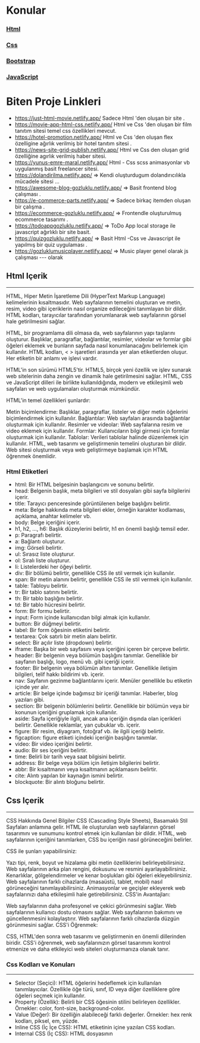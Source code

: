 # Konular

### [Html](#html-içerik)
### [Css](#css-içerik)
### [Bootstrap](#bootstrap-içerik)
### [JavaScript](#javascript-içerik)



# Biten Proje Linkleri 
- https://just-html-movie.netlify.app/   Sadece Html 'den oluşan bir site .
- https://movie-app-html-css.netlify.app/ Html ve Css 'den oluşan bir film tanıtım sitesi temel css özellikleri mevcut.
- https://hotel-promotion.netlify.app/ Html ve Css 'den oluşan flex özelligine ağırlık verilmiş bir hotel tanıtım sitesi .
- https://news-site-grid-publish.netlify.app/ Html ve Css den oluşan grid özelliğine agırlık verilmiş haber sitesi.
- https://yunus-emre-maral.netlify.app/  Html - Css scss animasyonlar vb  uygulanmış basit freelancer sitesi.
- https://dolandirilma.netlify.app/  => Kendi oluşturdugum dolandırıcılıkla mücadele sitesi ...
- https://awesome-blog-gozluklu.netlify.app/  => Basit frontend blog çalışması .
- https://e-commerce-parts.netlify.app/  => Sadece birkaç itemden oluşan bir çalışma .
- https://ecommerce-gozluklu.netlify.app/  => Frontendle oluşturulmuş  ecommerce tasarımı .
- https://todoappgozluklu.netlify.app/  => ToDo App local storage ile javascript ağırlıklı bir site basit.
- https://quizgozluklu.netlify.app/ => Basit Html -Css ve Javascript ile yapılmış bir quiz uygulaması .
- https://gozluklumusicplayer.netlify.app/ =>  Music player genel olarak js çalışması
--- olarak 

## Html Içerik
---
HTML, Hiper Metin İşaretleme Dili (HyperText Markup Language) kelimelerinin kısaltmasıdır. Web sayfalarının temelini oluşturan ve metin, resim, video gibi içeriklerin nasıl organize edileceğini tanımlayan bir dildir. HTML kodları, tarayıcılar tarafından yorumlanarak web sayfalarının görsel hale getirilmesini sağlar.

HTML, bir programlama dili olmasa da, web sayfalarının yapı taşlarını oluşturur. Başlıklar, paragraflar, bağlantılar, resimler, videolar ve formlar gibi öğeleri eklemek ve bunların sayfada nasıl konumlanacağını belirlemek için kullanılır. HTML kodları, < > işaretleri arasında yer alan etiketlerden oluşur. Her etiketin bir anlamı ve işlevi vardır.

HTML'in son sürümü HTML5'tir. HTML5, birçok yeni özellik ve işlev sunarak web sitelerinin daha zengin ve dinamik hale getirilmesini sağlar. HTML, CSS ve JavaScript dilleri ile birlikte kullanıldığında, modern ve etkileşimli web sayfaları ve web uygulamaları oluşturmak mümkündür.

HTML'in temel özellikleri şunlardır:

Metin biçimlendirme: Başlıklar, paragraflar, listeler ve diğer metin öğelerini biçimlendirmek için kullanılır.
Bağlantılar: Web sayfaları arasında bağlantılar oluşturmak için kullanılır.
Resimler ve videolar: Web sayfalarına resim ve video eklemek için kullanılır.
Formlar: Kullanıcıların bilgi girmesi için formlar oluşturmak için kullanılır.
Tablolar: Verileri tablolar halinde düzenlemek için kullanılır.
HTML, web tasarımı ve geliştirmenin temelini oluşturan bir dildir. Web sitesi oluşturmak veya web geliştirmeye başlamak için HTML öğrenmek önemlidir.

### Html Etiketleri
- html: Bir HTML belgesinin başlangıcını ve sonunu belirtir.
- head: Belgenin başlık, meta bilgileri ve stil dosyaları gibi sayfa bilgilerini içerir.
- title: Tarayıcı penceresinde görüntülenen belge başlığını belirtir.
- meta: Belge hakkında meta bilgileri ekler, örneğin karakter kodlaması, açıklama, anahtar kelimeler vb.
- body: Belge içeriğini içerir.
- h1, h2, ..., h6: Başlık düzeylerini belirtir, h1 en önemli başlığı temsil eder.
- p: Paragrafı belirtir.
- a: Bağlantı oluşturur.
- img: Görseli belirtir.
- ul: Sırasız liste oluşturur.
- ol: Sıralı liste oluşturur.
- li: Listelerdeki her öğeyi belirtir.
- div: Bir bölümü belirtir, genellikle CSS ile stil vermek için kullanılır.
- span: Bir metin alanını belirtir, genellikle CSS ile stil vermek için kullanılır.
- table: Tabloyu belirtir.
- tr: Bir tablo satırını belirtir.
- th: Bir tablo başlığını belirtir.
- td: Bir tablo hücresini belirtir.
- form: Bir formu belirtir.
- input: Form içinde kullanıcıdan bilgi almak için kullanılır.
- button: Bir düğmeyi belirtir.
- label: Bir form öğesinin etiketini belirtir.
- textarea: Çok satırlı bir metin alanı belirtir.
- select: Bir açılır liste (dropdown) belirtir.
- iframe: Başka bir web sayfasını veya içeriğini içeren bir çerçeve belirtir.
- header: Bir belgenin veya bölümün başlığını tanımlar. Genellikle bir sayfanın başlığı, logo, menü vb. gibi içeriği içerir.
- footer: Bir belgenin veya bölümün altını tanımlar. Genellikle iletişim bilgileri, telif hakkı bildirimi vb. içerir.
- nav: Sayfanın gezinme bağlantılarını içerir. Menüler genellikle bu etiketin içinde yer alır.
- article: Bir belge içinde bağımsız bir içeriği tanımlar. Haberler, blog yazıları gibi.
- section: Bir belgenin bölümlerini belirtir. Genellikle bir bölümün veya bir konunun içeriğini gruplamak için kullanılır.
- aside: Sayfa içeriğiyle ilgili, ancak ana içeriğin dışında olan içerikleri belirtir. Genellikle reklamlar, yan çubuklar vb. içerir.
- figure: Bir resim, diyagram, fotoğraf vb. ile ilgili içeriği belirtir.
- figcaption: figure etiketi içindeki içeriğin başlığını tanımlar.
- video: Bir video içeriğini belirtir.
- audio: Bir ses içeriğini belirtir.
- time: Belirli bir tarih veya saat bilgisini belirtir.
- address: Bir belge veya bölüm için iletişim bilgilerini belirtir.
- abbr: Bir kısaltmanın veya kısaltmanın açıklamasını belirtir.
- cite: Alıntı yapılan bir kaynağın ismini belirtir.
- blockquote: Bir alıntı bloğunu belirtir.



## Css Içerik
---
CSS Hakkında Genel Bilgiler
CSS (Cascading Style Sheets), Basamaklı Stil Sayfaları anlamına gelir. HTML ile oluşturulan web sayfalarının görsel tasarımını ve sunumunu kontrol etmek için kullanılan bir dildir. HTML, web sayfalarının içeriğini tanımlarken, CSS bu içeriğin nasıl görüneceğini belirler.

CSS ile şunları yapabilirsiniz:

Yazı tipi, renk, boyut ve hizalama gibi metin özelliklerini belirleyebilirsiniz.
Web sayfalarının arka plan rengini, dokusunu ve resmini ayarlayabilirsiniz.
Kenarlıklar, gölgelendirmeler ve kenar boşlukları gibi öğeleri ekleyebilirsiniz.
Web sayfalarının farklı cihazlarda (masaüstü, tablet, mobil) nasıl görüneceğini tanımlayabilirsiniz.
Animasyonlar ve geçişler ekleyerek web sayfalarınızı daha etkileşimli hale getirebilirsiniz.
CSS'in Avantajları:

Web sayfalarının daha profesyonel ve çekici görünmesini sağlar.
Web sayfalarının kullanıcı dostu olmasını sağlar.
Web sayfalarının bakımını ve güncellenmesini kolaylaştırır.
Web sayfalarının farklı cihazlarda düzgün görünmesini sağlar.
CSS'i Öğrenmek:

CSS, HTML'den sonra web tasarımı ve geliştirmenin en önemli dillerinden biridir. CSS'i öğrenmek, web sayfalarınızın görsel tasarımını kontrol etmenize ve daha etkileyici web siteleri oluşturmanıza olanak tanır.

### Css Kodları ve Konuları
---
- Selector (Seçici): HTML öğelerini hedeflemek için kullanılan tanımlayıcılar. Özellikle öğe türü, sınıf, ID veya diğer özelliklere göre öğeleri seçmek için kullanılır.
- Property (Özellik): Belirli bir CSS öğesinin stilini belirleyen özellikler. Örnekler: color, font-size, background-color.
- Value (Değer): Bir özelliğin alabileceği farklı değerler. Örnekler: hex renk kodları, piksel, em, yüzde.
- Inline CSS (İç İçe CSS): HTML etiketinin içine yazılan CSS kodları.
- Internal CSS (İç CSS): HTML dosyasının <style> etiketi içine yazılan CSS kodları.
- External CSS (Harici CSS): CSS kodlarının ayrı bir dosyada (style.css gibi) saklandığı ve HTML dosyasına bağlandığı yöntem.
- Öncelik Sırası: Belirli bir öğenin birden fazla CSS kuralı varsa, öncelik sırası, son tanımlananın öncekileri geçersiz kılmasıdır (ID > sınıf > etiket > default).
- Box Model (Kutu Modeli): CSS'de her HTML öğesinin içeriği, kenar boşlukları (margin), dolgu (padding) ve kenarlık (border) olmak üzere dört bileşeni vardır.
- Display (Görüntüleme): Bir HTML öğesinin nasıl göründüğünü belirler. Örnekler: block, inline, inline-block.
- Pseudo Class (Yapay Sınıf): Belirli durumlar altında bir HTML öğesinin nasıl görüneceğini tanımlamak için kullanılan seçiciler. Örnekler: :hover, :active.
- Pseudo Elements (Yapay Öğeler): HTML öğelerinin belirli bir kısmına stillendirme uygulamak için kullanılan seçiciler. Örnekler: ::before, ::after.
- Transition (Geçiş): Belirli bir özelliğin belirli bir sürede nasıl değişeceğini tanımlayan CSS özelliği.
- Float (Yüzer): HTML öğelerini sayfa üzerinde sağa veya sola yüzmek için kullanılan bir CSS özelliği.
- Clearfix: Float özelliği uygulanan öğeleri temizlemek için kullanılan bir teknik.
- Box Shadow (Kutu Gölgeliği): Bir öğenin kenarlarına gölge efekti eklemek için kullanılan bir CSS özelliği.
- Font Family (Yazı Ailesi): Bir öğenin metin içeriği için kullanılacak yazı tipi ailesini belirlemek için kullanılır.
- Background (Arka Plan): Bir öğenin arka planını stilize etmek için kullanılır. Özellikler arasında background-color, background-image yer alır.
- Position (Konum): Bir öğenin belirli bir konumda yer almasını belirlemek için kullanılır. Özellikler arasında static, relative, absolute, fixed, sticky yer alır.
- Transform (Dönüşüm): Bir öğenin boyutunu, şeklini veya konumunu değiştirmek için kullanılır. Özellikler arasında translate, rotate, scale yer alır.
- Sticky Position (Yapışkan Konum): Relative gibi davranır, ancak aşağı kaydırıldığında sabitlenir ve ekrandan kaybolmaz, tekrar yukarı kaydırıldığında normal davranışına döner.
- Icon Ekleme: Font Awesome gibi kütüphanelerden icon eklemek için i etiketi kullanılır. Örneğin: <i class="fas fa-home"></i>.
- Background Opacity (Arka Plan Saydamlığı): Background renginin saydamlığını ayarlamak için opacity özelliği kullanılır. Örneğin: background-color: rgba(255, 0, 0, 0.5); (0 ile 1 arasında bir değer).
- Background Gradients (Arka Plan Gradyanları): CSS ile arka plana gradyanlar (geçişler) eklemek için linear-gradient, radial-gradient, conic-gradient gibi fonksiyonlar kullanılır.
- Background Image (Arka Plan Resmi): Bir öğenin arka planına resim eklemek için background-image özelliği kullanılır.
- Clip-path (Kırpma Yolu): Bir öğenin şeklini kırpma yolu belirleyerek değiştirmek için kullanılır. Örneğin: clip-path: polygon(0 0, 100% 0, 100% 90%, 0 100%);.
- Attribute Selector (Özellik Seçici): HTML öğelerini belirli özelliklere göre seçmek için kullanılır. Örneğin: [title], [class^="active"], [data-target="menu"].
- Responsive Tasarım (Duyarlı Tasarım): Farklı cihaz ve ekran boyutlarına uyum sağlayacak şekilde tasarım yapmak için media queries kullanılır.
- Flexbox: CSS'de yer alan bir layout modelidir ve elemanların dizilimini kontrol etmek için kullanılır. Örnek özellikler: display: flex, flex-direction, justify-content, align-items, flex-grow, flex-basis, order.
- CSS Degişken Tanımlama (CSS Variables): Değişkenler CSS'de tanımlanabilir ve tekrar kullanılabilir. Örnek: :root { --primary-color: #ff0000; }.
- Media Queries (Ortam Sorguları): Farklı cihazlara uyumlu tasarımlar oluşturmak için kullanılır. Ekran genişliği, cihaz türü gibi faktörlere göre stillendirme yapmayı sağlar.
- Font Awesome Icons: Proje ve web sitelerinde ikonları kolayca kullanmak için Font Awesome gibi ikon kütüphaneleri tercih edilebilir.
- CSS Grid : Layout oluşturmak için kullanılan güçlü bir CSS özelliğidir. Özelleştirilmiş satır ve sütunlar oluşturarak içerikleri yerleştirmeye izin verir.
- Css Animation : Css animate kütüphanesini   kullanabilirsin derin bir konu arastır ...


## Bootstrap Içerik
Renkler ve Yazı Stilleri
- text-primary: Yazının rengini değiştirir.
- btn btn-danger veya btn btn-outline-danger: Butonların rengini belirler.
- btn-lg: Büyük butonlar oluşturur.
- btn-block: Butonları satır boyunca genişletir.
- text-muted: Soluk bir yazı rengi oluşturur.
- lead: Paragraf okunabilirliğini artırır.
- text-lowercase: Yazıları küçük harfe dönüştürür.
- text-uppercase: Yazıları büyük harfe dönüştürür.
- fs-4: Font büyüklüğünü belirler.
- fw-bold: Yazının kalınlığını kalın yapar.
- bg-success: Zemin rengini belirler.
- shadow: Gölge efekti ekler.
- rounded-pill: Köşeleri yuvarlatır.
- badge: Yazıyı rozet şekline dönüştürür.
- bg-gradient: Geçişli bir arka plan rengi oluşturur.
- w-25: Satırın %25'ini kaplar.
- mt-2: Margin top ekler.
- m, p: Margin ve padding değerlerini belirler.
- {property}{sides}-size: Margin ve padding değerlerini belirler.
- Random resimler için uygun sayfalar bulunabilir.
- Listeler ve tablolar için Bootstrap dokümantasyonuna bakılabilir.
- active: Bir öğeyi seçili hale getirir.
- Navbar bileşenleri navbar-expand-md ile genişleyebilir.
- Collapse ve accordion bileşenleri kullanılabilir.
- Carousel bileşeni ile döner bir görsel galerisi oluşturulabilir.
- Modal, dropdown, offcanvas, scrollspy gibi bileşenler kolayca kullanılabilir.
- Flexbox ile yapılmış bileşenlerde ms-auto gibi margin değerleri kullanılabilir.
- Formlar, Bootstrap'un kaliteli görünümü ile kullanılabilir.

## JavaScript Içerik
- Terminalde node script.js komutu ile JavaScript dosyasını Node.js ile derleyebilirsiniz
- Değişken tanımlarken boşluk olmamalıdır ve sayı ile başlamamalıdır.
- var yerine modern standartlarda genellikle let kullanılır.
- Bir string'i sayıya dönüştürmek için Number() kullanılır.ParseInt vb..
- Örneğin: let sayi = "20"; let sayiNumber = Number(sayi);
- +, -, *, /, % gibi operatörler aritmetik işlemler için kullanılır.
- a++ bir artırma operatörüdür.
- =, +=, -= gibi atama operatörleri bulunur.
- ===, ==, >=, <=, !==, != gibi operatörlerle karşılaştırma yapılır.
- if, else, else if kullanarak koşullu ifadeler oluşturulabilir.
- Mantıksal operatörler olarak && (ve) ve || (veya) kullanılır.
- Backtick `Adım ${ad} Soyadım ${soyad} .`
- charAt(), toLowerCase(), length, slice(), substring(), trim(), indexOf(), split() gibi string metodları bulunur.
- Math.random() gibi birçok matematiksel fonksiyon bulunur. /Tarih işlemleri için Date() kullanılır.
- toString(), join(), pop(), shift(), push(), unshift(), concat(), splice() gibi dizi metodları bulunur.
- Nesne tanımlarken key value çiftleri kullanılır.
- for, while, do-while gibi döngüler kullanılabilir.
- classtan türetilmiş nesne üzeirnden cagırıyorsak method classa baglı olmadan cagırıyorsak fonksiyon   
- Değişkenlerin erişim alanlarını belirler. var ile tanımlarsan her kapsamdan gözükür ! .
- let ile tanımlanan değişkenler blok kapsamında kalır


